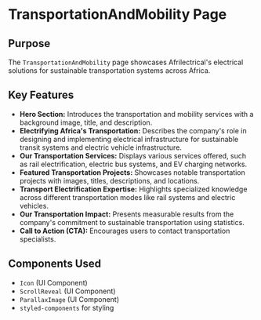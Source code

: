 # TransportationAndMobility Page

## Purpose
The `TransportationAndMobility` page showcases Afrilectrical's electrical solutions for sustainable transportation systems across Africa.

## Key Features
- **Hero Section:** Introduces the transportation and mobility services with a background image, title, and description.
- **Electrifying Africa's Transportation:** Describes the company's role in designing and implementing electrical infrastructure for sustainable transit systems and electric vehicle infrastructure.
- **Our Transportation Services:** Displays various services offered, such as rail electrification, electric bus systems, and EV charging networks.
- **Featured Transportation Projects:** Showcases notable transportation projects with images, titles, descriptions, and locations.
- **Transport Electrification Expertise:** Highlights specialized knowledge across different transportation modes like rail systems and electric vehicles.
- **Our Transportation Impact:** Presents measurable results from the company's commitment to sustainable transportation using statistics.
- **Call to Action (CTA):** Encourages users to contact transportation specialists.

## Components Used
- `Icon` (UI Component)
- `ScrollReveal` (UI Component)
- `ParallaxImage` (UI Component)
- `styled-components` for styling